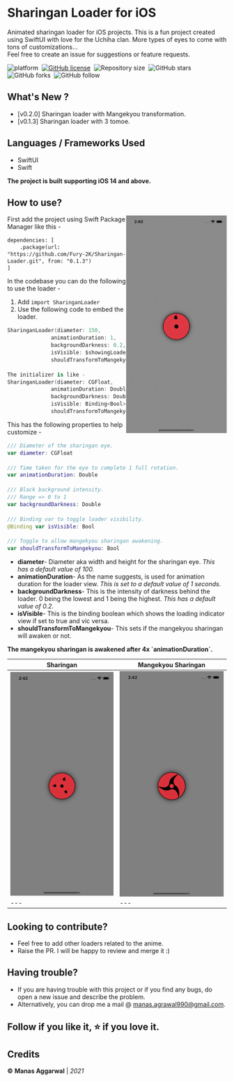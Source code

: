 # Sharingan Loader for iOS
Animated sharingan loader for iOS projects.
This is a fun project created using SwiftUI with love for the Uchiha clan. More types of eyes to come with tons of customizations...<br>
Feel free to create an issue for suggestions or feature requests.


![platform](https://img.shields.io/badge/platform-iOS-orange)&nbsp;
[![GitHub license](https://img.shields.io/badge/License-Apache2.0-blue.svg)](LICENSE)&nbsp;
![Repository size](https://img.shields.io/github/repo-size/Fury-2K/Sharingan-Loader)&nbsp;
![GitHub stars](https://img.shields.io/github/stars/Fury-2K/Sharingan-Loader?style=social)&nbsp;
![GitHub forks](https://img.shields.io/github/forks/Fury-2K/Sharingan-Loader?style=social)&nbsp;
![GitHub follow](https://img.shields.io/github/followers/Fury-2K?style=social)

## What's New ?
- [v0.2.0] Sharingan loader with Mangekyou transformation.
- [v0.1.3] Sharingan loader with 3 tomoe. 
 
## Languages / Frameworks Used
- SwiftUI
- Swift

**The project is built supporting iOS 14 and above.**

## How to use?
<img align="right" src="/Resources/mangekyou.gif" height="500">

First add the project using Swift Package Manager like this - 
```
dependencies: [
    .package(url: "https://github.com/Fury-2K/Sharingan-Loader.git", from: "0.1.3")
]
```
In the codebase you can do the following to use the loader -<br>
1) Add `import SharinganLoader`<br>
2) Use the following code to embed the loader.<br>

```swift
SharinganLoader(diameter: 150,
              animationDuration: 1, 
              backgroundDarkness: 0.2, 
              isVisible: $showingLoader,
              shouldTransformToMangekyou: true)

The initializer is like - 
SharinganLoader(diameter: CGFloat,
              animationDuration: Double,
              backgroundDarkness: Double,
              isVisible: Binding<Bool>,
              shouldTransformToMangekyou: Bool)
```
This has the following properties to help customize -<br>
```swift
/// Diameter of the sharingan eye.
var diameter: CGFloat

/// Time taken for the eye to complete 1 full rotation.
var animationDuration: Double

/// Black background intensity. 
/// Range => 0 to 1
var backgroundDarkness: Double

/// Binding var to toggle loader visibility.
@Binding var isVisible: Bool

/// Toggle to allow mangekyou sharingan awakening.
var shouldTransformToMangekyou: Bool
```
- **diameter**- Diameter aka width and height for the sharingan eye. *This has a default value of 100.*
- **animationDuration**- As the name suggests, is used for animation duration for the loader view. *This is set to a default value of 1 seconds.*
- **backgroundDarkness**- This is the intensity of darkness behind the loader. 0 being the lowest and 1 being the highest. *This has a default value of 0.2.*
- **isVisible**- This is the binding boolean which shows the loading indicator view if set to true and vic versa.
- **shouldTransformToMangekyou**- This sets if the mangekyou sharingan will awaken or not.

<p><b> 
The mangekyou sharingan is awakened after 4x `animationDuration`. 
</b></p>

Sharingan | Mangekyou Sharingan
--- | ---
<img align="right" src="/Resources/img1.png" width="280"> | <img align="right" src="/Resources/img2.png" width="280">
--- | ---

## Looking to contribute?
- Feel free to add other loaders related to the anime.
- Raise the PR. I will be happy to review and merge it :)

## Having trouble?
* If you are having trouble with this project or if you find any bugs, do open a new issue and describe the problem.
* Alternatively, you can drop me a mail @ manas.agrawal990@gmail.com.

## Follow if you like it, ⭐️ if you love it.

## Credits
**©** **Manas Aggarwal** | *2021*
